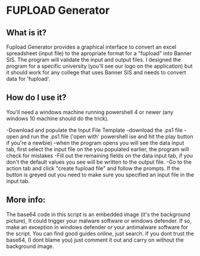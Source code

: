 
# FUPLOAD Generator 
## What is it?

Fupload Generator provides a graphical interface to convert an excel spreadsheet (input file) to the apropriate format for a "fupload" into Banner SIS.  The program will validate the input and output files.  I designed the program for a specific university (you'll see our logo on the application) but it should work for any college that uses Banner SIS and needs to convert data for 'fupload'.   

## How do I use it?

You'll need a windows machine running powershell 4 or newer (any windows 10 machine should do the trick).

-Download and populate the Input File Template
-download the .ps1 file
-open and run the .ps1 file ('open with' powershell ise and hit the play button if you're a newbie)
-when the program opens you will see the data input tab, first select the input file on the  you populated earlier, the program will check for mistakes
-Fill out the remaining fields on the data input tab, if you don't the default values you see will be written to the output file.
-Go to the action tab and click "create fupload file" and follow the prompts.  If the button is greyed out you need to make sure you specified an input file in the input tab. 

## More info:
The base64 code in this script is an embedded image (it's the background picture), It could trigger your malware software or windows defender.  If so, make an exception in windows defender or your antimalware software for the script. You can find good guides online, just search.  If you dont trust the base64, (I dont blame you) just comment it out and carry on without the background image. 
